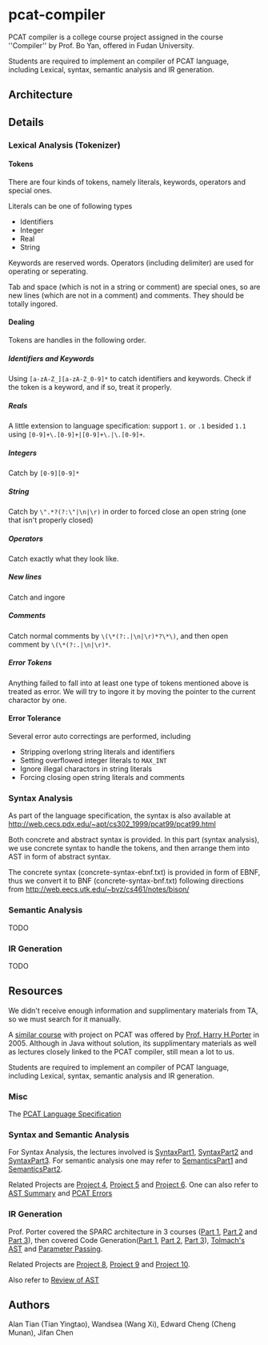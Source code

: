 pcat-compiler
=============
 
PCAT compiler is a college course project assigned in the course ''Compiler''
by Prof. Bo Yan, offered in Fudan University.

Students are required to implement an compiler of PCAT language, including
Lexical, syntax, semantic analysis and IR generation.


Architecture
------------


Details
------------

### Lexical Analysis (Tokenizer)

#### Tokens

There are four kinds of tokens, namely
literals, keywords, operators and special ones.

Literals can be one of following types
* Identifiers
* Integer
* Real
* String

Keywords are reserved words. Operators
(including delimiter) are used for
operating or seperating.

Tab and space (which is not in a string or comment)
are special ones, so are new lines (which are not in a comment)
and comments. They should be
totally ingored.

#### Dealing
Tokens are handles in the following order.
##### Identifiers and Keywords
Using `[a-zA-Z_][a-zA-Z_0-9]*` to catch
identifiers and keywords. Check if the token
is a keyword, and if so, treat it properly.
##### Reals
A little extension to language specification:
support `1.` or `.1` besided `1.1` using
`[0-9]+\.[0-9]+|[0-9]+\.|\.[0-9]+`.
##### Integers
Catch by `[0-9][0-9]*`
##### String
Catch by `\".*?(?:\"|\n|\r)` in order
to forced close an open string (one that
isn't properly closed)
##### Operators
Catch exactly what they look like.
##### New lines
Catch and ingore
##### Comments
Catch normal comments by
`\(\*(?:.|\n|\r)*?\*\)`, and then open comment
by `\(\*(?:.|\n|\r)*`.
##### Error Tokens
Anything failed to fall into at least one type
of tokens mentioned above is treated as error.
We will try to ingore it by moving the pointer to the current charactor by one.

#### Error Tolerance
Several error auto correctings are performed, 
including

* Stripping overlong string literals and identifiers
* Setting overflowed integer literals to `MAX_INT`
* Ignore illegal charactors in string literals
* Forcing closing open string literals and comments


### Syntax Analysis

As part of the language specification, the syntax is also available at
http://web.cecs.pdx.edu/~apt/cs302_1999/pcat99/pcat99.html

Both concrete and abstract syntax is provided. In this part (syntax analysis),
we use concrete syntax to handle the tokens, and then arrange them into
AST in form of abstract syntax.

The concrete syntax (concrete-syntax-ebnf.txt) is provided in form of EBNF, thus we
convert it to BNF (concrete-syntax-bnf.txt) following directions from
http://web.eecs.utk.edu/~bvz/cs461/notes/bison/


### Semantic Analysis
TODO


### IR Generation

TODO



Resources
---------

We didn't receive enough information and supplimentary materials from TA,
so we must search for it manually.


A [similar course](http://web.cecs.pdx.edu/~harry/compilers/syllabus.html) 
with project on PCAT was offered by 
[Prof. Harry H.Porter](http://web.cecs.pdx.edu/~harry/) in 2005.
Although in Java without solution, its supplimentary materials
as well as lectures closely linked to the PCAT compiler, still mean a lot
to us.

Students are required to implement an compiler of PCAT language, including
Lexical, syntax, semantic analysis and IR generation.


### Misc

The [PCAT Language Specification](http://web.cecs.pdx.edu/~harry/compilers/PCATLangSpec.pdf)


### Syntax and Semantic Analysis

For Syntax Analysis,
the lectures involved is 
[SyntaxPart1](http://web.cecs.pdx.edu/~harry/compilers/slides/SyntaxPart1.pdf), 
[SyntaxPart2](http://web.cecs.pdx.edu/~harry/compilers/slides/SyntaxPart2.pdf) and 
[SyntaxPart3](http://web.cecs.pdx.edu/~harry/compilers/slides/SyntaxPart3.pdf).
For semantic analysis one may refer to
[SemanticsPart1](http://web.cecs.pdx.edu/~harry/compilers/slides/SemanticsPart1.pdf)
and 
[SemanticsPart2](http://web.cecs.pdx.edu/~harry/compilers/slides/SemanticsPart2.pdf).

Related Projects are [Project 4](http://web.cecs.pdx.edu/~harry/compilers/slides/Project4.pdf),
[Project 5](http://web.cecs.pdx.edu/~harry/compilers/slides/Project5.pdf)
and [Project 6](http://web.cecs.pdx.edu/~harry/compilers/slides/Project6.pdf).
One can also refer to [AST Summary](web.cecs.pdx.edu/~harry/compilers/p4/ASTSummary.pdf) and 
[PCAT Errors](http://web.cecs.pdx.edu/~harry/compilers/p6/PCATErrors.pdf)

### IR Generation

Prof. Porter covered the SPARC architecture in 3 courses
([Part 1](http://web.cecs.pdx.edu/~harry/compilers/slides/SPARC-Part1.pdf),
[Part 2](http://web.cecs.pdx.edu/~harry/compilers/slides/SPARC-Part2.pdf)
and
[Part 3](http://web.cecs.pdx.edu/~harry/compilers/slides/SPARC-Part3.pdf)),
then covered Code Generation([Part 1](http://web.cecs.pdx.edu/~harry/compilers/slides/CodeGen1.pdf),
[Part 2](http://web.cecs.pdx.edu/~harry/compilers/slides/CodeGen2.pdf),
[Part 3](http://web.cecs.pdx.edu/~harry/compilers/slides/CodeGen3.pdf)), 
[Tolmach's AST](http://web.cecs.pdx.edu/~harry/compilers/slides/TolmachsAST.pdf)
and [Parameter Passing](http://web.cecs.pdx.edu/~harry/compilers/slides/ParamPassing.pdf).

Related Projects are 
[Project 8](http://web.cecs.pdx.edu/~harry/compilers/slides/Proj8.pdf),
[Project 9](http://web.cecs.pdx.edu/~harry/compilers/slides/Proj9.pdf) and
[Project 10](http://web.cecs.pdx.edu/~harry/compilers/slides/Proj10.pdf).


Also refer to
[Review of AST](http://web.cecs.pdx.edu/~harry/compilers/p8/ReviewOfAST.pdf)



Authors
-------
Alan Tian (Tian Yingtao), Wandsea (Wang Xi), Edward Cheng (Cheng Munan), Jifan Chen
